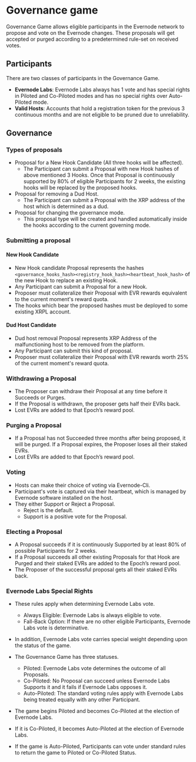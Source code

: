 # Governance game

Governance Game allows eligible participants in the Evernode network to propose and vote on the Evernode changes. These proposals will get accepted or purged according to a predetermined rule-set on received votes.

## Participants

There are two classes of participants in the Governance Game.

- **Evernode Labs**: Evernode Labs always has 1 vote and has special rights in Piloted and Co-Piloted modes and has no special rights over Auto-Piloted mode.
- **Valid Hosts**: Accounts that hold a registration token for the previous 3 continuous months and are not eligible to be pruned due to unreliability.

## Governance

### Types of proposals

- Proposal for a New Hook Candidate (All three hooks will be affected).
  - The Participant can submit a Proposal with new Hook hashes of above mentioned 3 Hooks. Once that Proposal is continuously supported by 80% of eligible Participants for 2 weeks, the existing hooks will be replaced by the proposed hooks.
- Proposal for removing a Dud Host.
  - The Participant can submit a Proposal with the XRP address of the host which is determined as a dud.
- Proposal for changing the governance mode. 
  - This proposal type will be created and handled automatically inside the hooks according to the current governing mode.

### Submitting a proposal

#### New Hook Candidate

- New Hook candidate Proposal represents the hashes `<governance_hooks_hash><registry_hook_hash><heartbeat_hook_hash>` of the new Hook to replace an existing Hook.
- Any Participant can submit a Proposal for a new Hook.
- Proposer must collateralize their Proposal with EVR rewards equivalent to the current moment's reward quota.
- The hooks which bear the proposed hashes must be deployed to some existing XRPL account.

#### Dud Host Candidate
- Dud host removal Proposal represents XRP Address of the malfunctioning host to be removed from the platform. 
- Any Participant can submit this kind of proposal. 
- Proposer must collateralize their Proposal with EVR rewards worth 25% of the current moment's reward quota.

### Withdrawing a Proposal

- The Proposer can withdraw their Proposal at any time before it Succeeds or Purges.
- If the Proposal is withdrawn, the proposer gets half their EVRs back.
- Lost EVRs are added to that Epoch’s reward pool.

### Purging a Proposal

- If a Proposal has not Succeeded three months after being proposed, it will be purged. If a Proposal expires, the Proposer loses all their staked EVRs.
- Lost EVRs are added to that Epoch’s reward pool.

### Voting

- Hosts can make their choice of voting via Evernode-Cli.
- Participant's vote is captured via their heartbeat, which is managed by Evernode software installed on the host.
- They either Support or Reject a Proposal.
  - Reject is the default.
  - Support is a positive vote for the Proposal.

### Electing a Proposal

- A Proposal succeeds if it is continuously Supported by at least 80% of possible Participants for 2 weeks.
- If a Proposal succeeds all other existing Proposals for that Hook are Purged and their staked EVRs are added to the Epoch’s reward pool.
- The Proposer of the successful proposal gets all their staked EVRs back.

### Evernode Labs Special Rights

- These rules apply when determining Evernode Labs vote.

  - Always Eligible: Evernode Labs is always eligible to vote.
  - Fall-Back Option: If there are no other eligible Participants, Evernode Labs vote is determinative.

- In addition, Evernode Labs vote carries special weight depending upon the status of the game.
- The Governance Game has three statuses.

  - Piloted: Evernode Labs vote determines the outcome of all Proposals.
  - Co-Piloted: No Proposal can succeed unless Evernode Labs Supports it and it fails if Evernode Labs opposes it.
  - Auto-Piloted: The standard voting rules apply with Evernode Labs being treated equally with any other Participant.

- The game begins Piloted and becomes Co-Piloted at the election of Evernode Labs.
- If it is Co-Piloted, it becomes Auto-Piloted at the election of Evernode Labs.
- If the game is Auto-Piloted, Participants can vote under standard rules to return the game to Piloted or Co-Piloted Status.